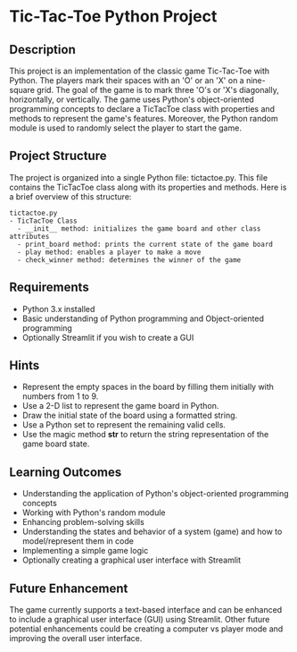 

# Tic-Tac-Toe Python Project

## Description
This project is an implementation of the classic game Tic-Tac-Toe with Python. The players mark their spaces with an 'O' or an 'X' on a nine-square grid. The goal of the game is to mark three 'O's or 'X's diagonally, horizontally, or vertically. The game uses Python's object-oriented programming concepts to declare a TicTacToe class with properties and methods to represent the game's features. Moreover, the Python random module is used to randomly select the player to start the game.

## Project Structure 
The project is organized into a single Python file: tictactoe.py. This file contains the TicTacToe class along with its properties and methods. Here is a brief overview of this structure:
```
tictactoe.py
- TicTacToe Class
  - __init__ method: initializes the game board and other class attributes
  - print_board method: prints the current state of the game board
  - play method: enables a player to make a move
  - check_winner method: determines the winner of the game
```

## Requirements
- Python 3.x installed
- Basic understanding of Python programming and Object-oriented programming
- Optionally Streamlit if you wish to create a GUI

## Hints

- Represent the empty spaces in the board by filling them initially with numbers from 1 to 9.
- Use a 2-D list to represent the game board in Python.
- Draw the initial state of the board using a formatted string.
- Use a Python set to represent the remaining valid cells.
- Use the magic method __str__ to return the string representation of the game board state.

## Learning Outcomes
- Understanding the application of Python's object-oriented programming concepts
- Working with Python's random module
- Enhancing problem-solving skills
- Understanding the states and behavior of a system (game) and how to model/represent them in code
- Implementing a simple game logic
- Optionally creating a graphical user interface with Streamlit

## Future Enhancement
The game currently supports a text-based interface and can be enhanced to include a graphical user interface (GUI) using Streamlit. Other future potential enhancements could be creating a computer vs player mode and improving the overall user interface.